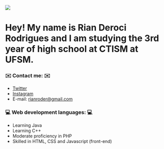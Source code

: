 ![      ](https://user-images.githubusercontent.com/105753719/169185110-5ef87b5f-89d7-48e1-bf26-0d351378e048.gif)



# Hey! My name is Rian Deroci Rodrigues and I am studying the 3rd year of high school at CTISM at UFSM.

### ✉️ **Contact me:** ✉️
* [Twitter](https://twitter.com/riandrds)
* [Instagram](https://www.instagram.com/riandrds/)
* E-mail: rianroder@gmail.com

### 💻 **Web development languages:** 💻
* Learning Java 
* Learning C++
* Moderate proficiency in PHP
* Skilled in HTML, CSS and Javascript (front-end)

